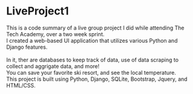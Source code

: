 # LiveProject1

This is a code summary of a live group project I did while attending The Tech Academy, over a two week sprint.<br>
I created a web-based UI application that utilizes various Python and Django features.<br>  
In it, ther are databases to keep track of data, use of data scraping to collect and aggrigate data, and more!<br>
You can save your favorite ski resort, and see the local temperature.<br>
This project is built using Python, Django, SQLite, Bootstrap, Jquery, and HTML/CSS.<br>

<img url> 
